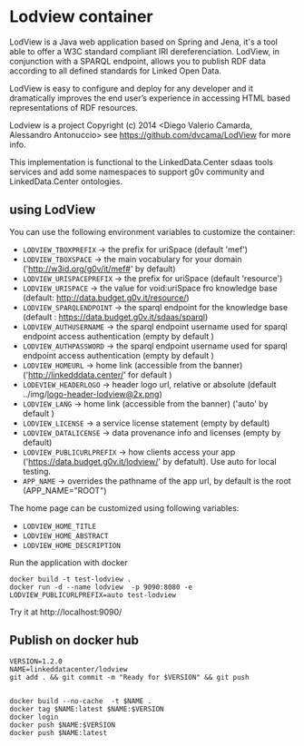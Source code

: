 ﻿# Lodview container

LodView is a Java web application based on Spring and Jena, it's a tool able to offer a W3C standard compliant IRI dereferenciation. LodView, in conjunction with a SPARQL endpoint, allows you to publish RDF data according to all defined standards for Linked Open Data.

LodView is easy to configure and deploy for any developer and it dramatically improves the end user’s experience in accessing HTML based representations of RDF resources.


Lodview is a project Copyright (c) 2014 <Diego Valerio Camarda, Alessandro Antonuccio> see https://github.com/dvcama/LodView for more info.

This implementation is functional to the LinkedData.Center sdaas tools services and add some namespaces to support g0v community and LinkedData.Center ontologies.


## using LodView


You can use the following environment variables to customize the container:


- `LODVIEW_TBOXPREFIX` -> the prefix for uriSpace (default 'mef')
- `LODVIEW_TBOXSPACE` -> the main vocabulary for your domain ('http://w3id.org/g0v/it/mef#' by default)
- `LODVIEW_URISPACEPREFIX` -> the prefix for uriSpace (default 'resource')
- `LODVIEW_URISPACE` -> the value for void:uriSpace fro knowledge base (default: http://data.budget.g0v.it/resource/)
- `LODVIEW_SPARQLENDPOINT` -> the sparql endpoint for the knowledge base (default : https://data.budget.g0v.it/sdaas/sparql)
- `LODVIEW_AUTHUSERNAME` -> the sparql endpoint username used for sparql endpoint access authentication (empty by default )
- `LODVIEW_AUTHPASSWORD` -> the sparql endpoint username used for sparql endpoint access  authentication (empty by default )
- `LODVIEW_HOMEURL` -> home link (accessible from the banner) ('http://linkedddata.center/' for default )
- `LODEVIEW_HEADERLOGO` -> header logo url, relative or absolute (default ../img/logo-header-lodview@2x.png)
- `LODVIEW_LANG` -> home link (accessible from the banner) ('auto' by default )
- `LODVIEW_LICENSE` -> a service license statement (empty by default)
- `LODVIEW_DATALICENSE` -> data provenance info and licenses (empty by default)
- `LODVIEW_PUBLICURLPREFIX` -> how clients access your app ('https://data.budget.g0v.it/lodview/' by defatult). Use auto for local testing.
- `APP_NAME` -> overrides the pathname of the app url, by default is the root (APP_NAME="ROOT")

The home page can be customized using following variables:

- `LODVIEW_HOME_TITLE` 
- `LODVIEW_HOME_ABSTRACT`
- `LODVIEW_HOME_DESCRIPTION`

Run the application with docker

```
docker build -t test-lodview .
docker run -d --name lodview  -p 9090:8080 -e LODVIEW_PUBLICURLPREFIX=auto test-lodview 
```

Try it at http://localhost:9090/

## Publish on docker hub

```
VERSION=1.2.0
NAME=linkeddatacenter/lodview
git add . && git commit -m "Ready for $VERSION" && git push


docker build --no-cache  -t $NAME .
docker tag $NAME:latest $NAME:$VERSION
docker login 
docker push $NAME:$VERSION
docker push $NAME:latest

